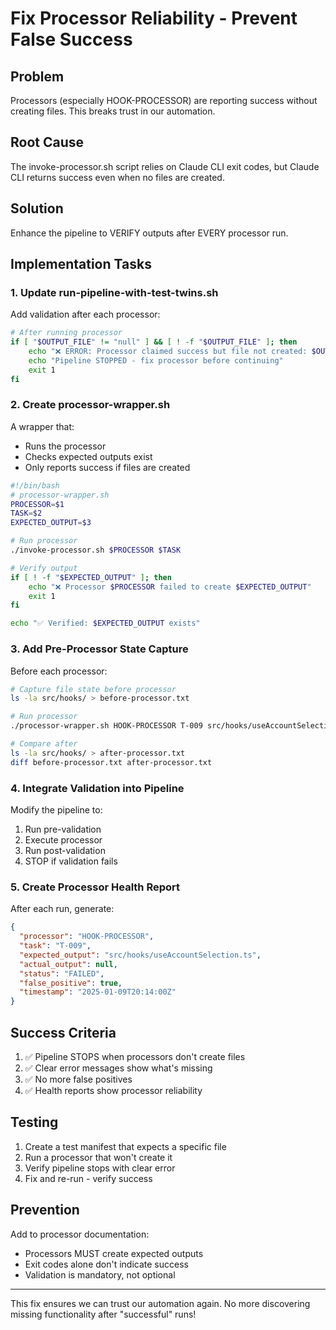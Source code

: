 # Fix Processor Reliability - Prevent False Success

## Problem

Processors (especially HOOK-PROCESSOR) are reporting success without creating files. This breaks trust in our automation.

## Root Cause

The invoke-processor.sh script relies on Claude CLI exit codes, but Claude CLI returns success even when no files are created.

## Solution

Enhance the pipeline to VERIFY outputs after EVERY processor run.

## Implementation Tasks

### 1. Update run-pipeline-with-test-twins.sh

Add validation after each processor:

```bash
# After running processor
if [ "$OUTPUT_FILE" != "null" ] && [ ! -f "$OUTPUT_FILE" ]; then
    echo "❌ ERROR: Processor claimed success but file not created: $OUTPUT_FILE"
    echo "Pipeline STOPPED - fix processor before continuing"
    exit 1
fi
```

### 2. Create processor-wrapper.sh

A wrapper that:

- Runs the processor
- Checks expected outputs exist
- Only reports success if files are created

```bash
#!/bin/bash
# processor-wrapper.sh
PROCESSOR=$1
TASK=$2
EXPECTED_OUTPUT=$3

# Run processor
./invoke-processor.sh $PROCESSOR $TASK

# Verify output
if [ ! -f "$EXPECTED_OUTPUT" ]; then
    echo "❌ Processor $PROCESSOR failed to create $EXPECTED_OUTPUT"
    exit 1
fi

echo "✅ Verified: $EXPECTED_OUTPUT exists"
```

### 3. Add Pre-Processor State Capture

Before each processor:

```bash
# Capture file state before processor
ls -la src/hooks/ > before-processor.txt

# Run processor
./processor-wrapper.sh HOOK-PROCESSOR T-009 src/hooks/useAccountSelection.ts

# Compare after
ls -la src/hooks/ > after-processor.txt
diff before-processor.txt after-processor.txt
```

### 4. Integrate Validation into Pipeline

Modify the pipeline to:

1. Run pre-validation
2. Execute processor
3. Run post-validation
4. STOP if validation fails

### 5. Create Processor Health Report

After each run, generate:

```json
{
  "processor": "HOOK-PROCESSOR",
  "task": "T-009",
  "expected_output": "src/hooks/useAccountSelection.ts",
  "actual_output": null,
  "status": "FAILED",
  "false_positive": true,
  "timestamp": "2025-01-09T20:14:00Z"
}
```

## Success Criteria

1. ✅ Pipeline STOPS when processors don't create files
2. ✅ Clear error messages show what's missing
3. ✅ No more false positives
4. ✅ Health reports show processor reliability

## Testing

1. Create a test manifest that expects a specific file
2. Run a processor that won't create it
3. Verify pipeline stops with clear error
4. Fix and re-run - verify success

## Prevention

Add to processor documentation:

- Processors MUST create expected outputs
- Exit codes alone don't indicate success
- Validation is mandatory, not optional

---

This fix ensures we can trust our automation again. No more discovering missing functionality after "successful" runs!
